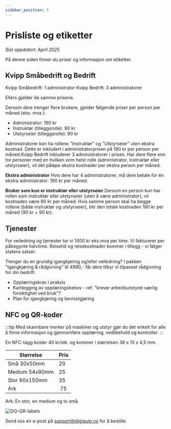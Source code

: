 ```yaml
---
sidebar_position: 5
---
```

# Prisliste og etiketter
*Sist oppdatert: April 2025*

På denne siden finner du priser og informasjon om etiketter.

## Kvipp Småbedrift og Bedrift

Kvipp Småbedrift: 1 administrator
Kvipp Bedrift: 3 administratorer

Ellers gjelder de samme prisene.

Dersom dere trenger flere brukere, gjelder følgende priser per person per måned (eks. mva.):
- Administrator: 190 kr
- Instruktør (tilleggsrolle): 90 kr
- Utstyrseier (tilleggsrolle): 90 kr

Administratorer kan ha rollene "Instruktør" og "Utstyrseier" uten ekstra kostnad. Dette er inkludert i administratorprisen på 190 kr per person per måned.Kvipp Bedrift inkluderer 3 administratorer i prisen. Har dere flere enn tre personer med en hvilken som helst rolle (administrator, instruktør eller utstyrseier), vil det påløpe ekstra kostnader per ekstra person per måned.
 
**Ekstra administrator**
Hvis dere har 4 administratorer, må dere betale for én ekstra administrator: 190 kr per måned.

**Bruker som kun er instruktør eller utstyrseier**
Dersom en person kun har rollen som instruktør eller utstyrseier (uten å være administrator), vil kostnaden være 90 kr per måned. Hvis samme person skal ha begge rollene (både instruktør og utstyrseier), blir den totale kostnaden 180 kr per måned (90 kr + 90 kr).

## Tjenester

For veiledning og tjenester tar vi 1400 kr eks.mva per time. Vi fakturerer per påbegynte halvtime. Reisetid og reisekostnader kommer i tillegg - vi følger statens satser.

Trenger du en grundig igangkjøring og/eller veiledning? I pakken "Igangkjøring & rådgivning" til 4990,- får dere tilbyr vi tilpasset rådgivning for din bedrift:
* Opplæringskrav i praksis
* Kartlegging av opplæringsbehov - ref. "krever arbeidsutstyret særlig forsiktighet ved bruk"?
* Plan for igangkjøring og bevisstgjøring

## NFC og QR-koder

:::tip
Med skannbare merker på maskiner og utstyr gjør du det enkelt for alle å finne informasjon og gjennomføre opplæring, vedlikehold og kontroller.
:::

En NFC-tagg koster 40 kr/stk. og kommer i størrelsen 38 x 13 x 4,5 mm.

Størrelse     |Pris| 
| ------------|----|
| Små 30x50mm| 20|
| Medium 54x90mm | 25| 
| Stor 90x150mm| 35|
| Ark | 75| 

Ark: En stor, en medium og to små.

![DQ-QR-labels](/img/DQ-QR-labels.png)

Send oss en e-post på support@digiquip.no for å bestille.